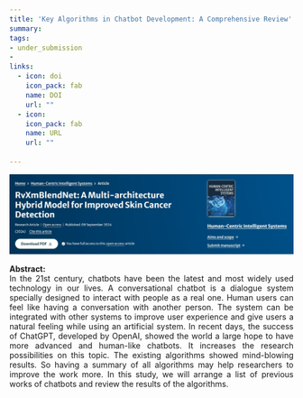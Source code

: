 ```yaml
---
title: 'Key Algorithms in Chatbot Development: A Comprehensive Review'
summary:
tags:
- under_submission
- 
links:
  - icon: doi
    icon_pack: fab
    name: DOI
    url: ""
  - icon:
    icon_pack: fab
    name: URL
    url: ""

---
```


<p align="center">
<img src="https://github.com/thlavlu/Publications/blob/main/test.jpg"/>
</p>
<strong>Abstract: </strong>
<div style="text-align: justify">In the 21st century, chatbots have been the latest and most widely used technology in our lives. A conversational chatbot is a dialogue system specially designed to interact with people as a real one. Human users can feel like having a conversation with another person. The system can be integrated with other systems to improve user experience and give users a natural feeling while using an artificial system. In recent days, the success of ChatGPT, developed by OpenAI, showed the world a large hope to have more advanced and human-like chatbots. It increases the research possibilities on this topic. The existing algorithms showed mind-blowing results. So having a summary of all algorithms may help researchers to improve the work more. In this study, we will arrange a list of previous works of chatbots and review the results of the algorithms.</div>